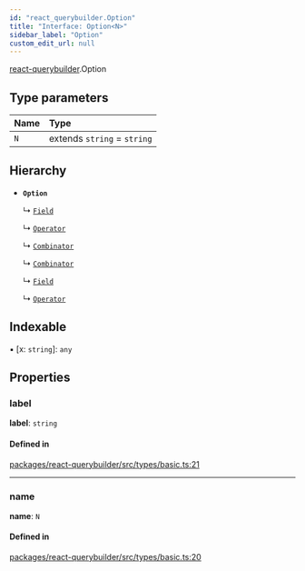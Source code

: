 ```yaml
---
id: "react_querybuilder.Option"
title: "Interface: Option<N>"
sidebar_label: "Option"
custom_edit_url: null
---
```


[react-querybuilder](../modules/react_querybuilder.md).Option

## Type parameters

| Name | Type |
| :------ | :------ |
| `N` | extends `string` = `string` |

## Hierarchy

- **`Option`**

  ↳ [`Field`](react_querybuilder.Field.md)

  ↳ [`Operator`](react_querybuilder.Operator.md)

  ↳ [`Combinator`](react_querybuilder.Combinator.md)

  ↳ [`Combinator`](react_querybuilder.Combinator.md)

  ↳ [`Field`](react_querybuilder.Field.md)

  ↳ [`Operator`](react_querybuilder.Operator.md)

## Indexable

▪ [x: `string`]: `any`

## Properties

### label

 **label**: `string`

#### Defined in

[packages/react-querybuilder/src/types/basic.ts:21](https://github.com/react-querybuilder/react-querybuilder/blob/55590db8/packages/react-querybuilder/src/types/basic.ts#L21)

___

### name

 **name**: `N`

#### Defined in

[packages/react-querybuilder/src/types/basic.ts:20](https://github.com/react-querybuilder/react-querybuilder/blob/55590db8/packages/react-querybuilder/src/types/basic.ts#L20)
